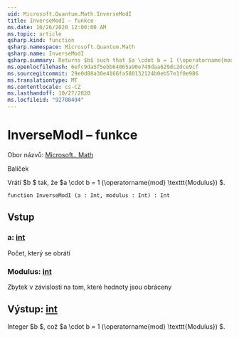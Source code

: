 ```yaml
---
uid: Microsoft.Quantum.Math.InverseModI
title: InverseModI – funkce
ms.date: 10/26/2020 12:00:00 AM
ms.topic: article
qsharp.kind: function
qsharp.namespace: Microsoft.Quantum.Math
qsharp.name: InverseModI
qsharp.summary: Returns $b$ such that $a \cdot b = 1 (\operatorname{mod} \texttt{modulus})$.
ms.openlocfilehash: 6efc9da5f5ebb64065a90e749daa629dc2dce9cf
ms.sourcegitcommit: 29e0d88a30e4166fa580132124b0eb57e1f0e986
ms.translationtype: MT
ms.contentlocale: cs-CZ
ms.lasthandoff: 10/27/2020
ms.locfileid: "92708494"
---
```

# <a name="inversemodi-function"></a>InverseModI – funkce

Obor názvů: [Microsoft.. Math](xref:Microsoft.Quantum.Math)

Balíček [](https://nuget.org/packages/)


Vrátí $b $ tak, že $a \cdot b = 1 (\operatorname{mod} \texttt{Modulus}) $.

```qsharp
function InverseModI (a : Int, modulus : Int) : Int
```


## <a name="input"></a>Vstup

### <a name="a--int"></a>a: [int](xref:microsoft.quantum.lang-ref.int)

Počet, který se obrátí


### <a name="modulus--int"></a>Modulus: [int](xref:microsoft.quantum.lang-ref.int)

Zbytek v závislosti na tom, které hodnoty jsou obráceny



## <a name="output--int"></a>Výstup: [int](xref:microsoft.quantum.lang-ref.int)

Integer $b $, což $a \cdot b = 1 (\operatorname{mod} \texttt{Modulus}) $.